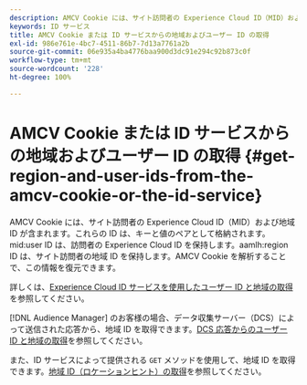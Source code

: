 ```yaml
---
description: AMCV Cookie には、サイト訪問者の Experience Cloud ID（MID）および地域 ID が含まれます。これらの ID は、キーと値のペアとして格納されます。mid user ID は、訪問者の Experience Cloud ID を保持します。aamlh region ID は、サイト訪問者の地域 ID を保持します。AMCV Cookie を解析することで、この情報を復元できます。
keywords: ID サービス
title: AMCV Cookie または ID サービスからの地域およびユーザー ID の取得
exl-id: 986e761e-4bc7-4511-86b7-7d13a7761a2b
source-git-commit: 06e935a4ba4776baa900d3dc91e294c92b873c0f
workflow-type: tm+mt
source-wordcount: '228'
ht-degree: 100%

---
```


# AMCV Cookie または ID サービスからの地域およびユーザー ID の取得 {#get-region-and-user-ids-from-the-amcv-cookie-or-the-id-service}

AMCV Cookie には、サイト訪問者の Experience Cloud ID（MID）および地域 ID が含まれます。これらの ID は、キーと値のペアとして格納されます。mid:user ID は、訪問者の Experience Cloud ID を保持します。aamlh:region ID は、サイト訪問者の地域 ID を保持します。AMCV Cookie を解析することで、この情報を復元できます。

詳しくは、[Experience Cloud ID サービスを使用したユーザー ID と地域の取得](https://docs.adobe.com/content/help/ja-JP/audience-manager/user-guide/api-and-sdk-code/dcs/dcs-apis/dcs-mcid-ids.html)を参照してください。

[!DNL Audience Manager] のお客様の場合、データ収集サーバー（DCS）によって送信された応答から、地域 ID を取得できます。[DCS 応答からのユーザー ID と地域の取得](https://docs.adobe.com/content/help/ja-JP/audience-manager/user-guide/api-and-sdk-code/dcs/dcs-apis/dcs-aam-ids.html)を参照してください。

また、ID サービスによって提供される `GET` メソッドを使用して、地域 ID を取得できます。[地域 ID（ロケーションヒント）の取得](../library/get-set/getlocationhint.md#reference-a761030ff06c4439946bb56febf42d4c)を参照してください。
